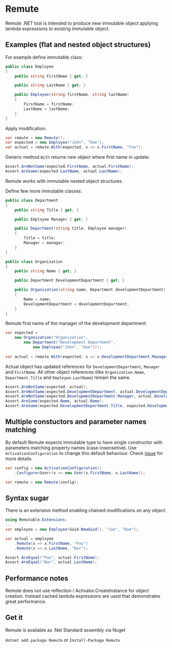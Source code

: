 # Remute
Remute .NET tool is intended to produce new immutable object applying lambda expressions to existing immutable object.

## Examples (flat and nested object structures)

For example define immutable class:
```cs
public class Employee
{
    public string FirstName { get; }

    public string LastName { get; }

    public Employee(string firstName, string lastName)
    {
        FirstName = firstName;
        LastName = lastName;
    }
}
```

Apply modification:
```cs
var remute = new Remute();
var expected = new Employee("John", "Doe");
var actual = remute.With(expected, x => x.FirstName, "Foo");
```

Generic method `With` returns new object where first name in update:
```cs
Assert.AreNotSame(expected.FirstName, actual.FirstName);
Assert.AreSame(expected.LastName, actual.LastName);
```

Remute works with immutable nested object structures.

Define few more immutable classes:

```cs
public class Department
{
    public string Title { get; }

    public Employee Manager { get; }

    public Department(string title, Employee manager)
    {
        Title = title;
        Manager = manager;
    }
}

public class Organization
{
    public string Name { get; }

    public Department DevelopmentDepartment { get; }

    public Organization(string name, Department developmentDepartment)
    {
        Name = name;
        DevelopmentDepartment = developmentDepartment;
    }
}
```

Remute first name of the manager of the development department:

```cs
var expected = 
    new Organization("Organization", 
        new Department("Development Department", 
            new Employee("John", "Doe")));
            
var actual = remute.With(expected, x => x.DevelopmentDepartment.Manager.FirstName, "Foo");
```

Actual object has updated references for `DevelopmentDepartment`, `Manager` and `FirstName`.
All other object references (like `Organization.Name`, `Department.Title` and `Employee.LastName`) remain the same.

```cs
Assert.AreNotSame(expected, actual);
Assert.AreNotSame(expected.DevelopmentDepartment, actual.DevelopmentDepartment);
Assert.AreNotSame(expected.DevelopmentDepartment.Manager, actual.DevelopmentDepartment.Manager);
Assert.AreSame(expected.Name, actual.Name);
Assert.AreSame(expected.DevelopmentDepartment.Title, expected.DevelopmentDepartment.Title);
```

## Multiple constuctors and parameter names matching
By default Remute expects immutable type to have single constructor with parameters matching property names (case-insensetive).
Use `ActivationConfiguration` to change this default behaviour. Check [issue](https://github.com/ababik/Remute/issues/3) for more details.

```cs
var config = new ActivationConfiguration()
    .Configure<User>(x => new User(x.FirstName, x.LastName));

var remute = new Remute(config);
```

## Syntax sugar
There is an extension method enabling chained modifications on any object.
```cs
using Remutable.Extensions;
...
var employee = new Employee(Guid.NewGuid(), "Joe", "Doe");

var actual = employee
    .Remute(x => x.FirstName, "Foo")
    .Remute(x => x.LastName, "Bar");

Assert.AreEqual("Foo", actual.FirstName);
Assert.AreEqual("Bar", actual.LastName);
```

## Performance notes
Remute does not use reflection / Activator.CreateInstance for object creation. Instead cached lambda expressions are used that demonstrates great performance.

## Get it
Remute is available as .Net Standard assembly via Nuget

`dotnet add package Remute` or
`Install-Package Remute`

